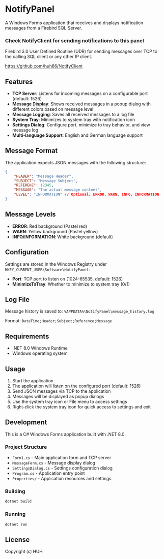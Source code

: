 # NotifyPanel

A Windows Forms application that receives and displays notification messages from a Firebird SQL Server.

### Check NotifyClient for sending notifications to this panel

Firebird 3.0 User Defined Routine (UDR) for sending messages over TCP to the calling SQL client or any other IP client.

https://github.com/huh66/NotifyClient

## Features

- **TCP Server**: Listens for incoming messages on a configurable port (default: 1526)
- **Message Display**: Shows received messages in a popup dialog with different colors based on message level
- **Message Logging**: Saves all received messages to a log file
- **System Tray**: Minimizes to system tray with notification icon
- **Settings Dialog**: Configure port, minimize to tray behavior, and view message log
- **Multi-language Support**: English and German language support

## Message Format

The application expects JSON messages with the following structure:

```json
{
    "HEADER": "Message Header",
    "SUBJECT": "Message Subject", 
    "REFERENZ": 12345,
    "MESSAGE": "The actual message content",
    "LEVEL": "INFORMATION" // Optional: ERROR, WARN, INFO, INFORMATION
}
```

## Message Levels

- **ERROR**: Red background (Pastel red)
- **WARN**: Yellow background (Pastel yellow)  
- **INFO/INFORMATION**: White background (default)

## Configuration

Settings are stored in the Windows Registry under `HKEY_CURRENT_USER\Software\NotifyPanel`:

- **Port**: TCP port to listen on (1024-65535, default: 1526)
- **MinimizeToTray**: Whether to minimize to system tray (0/1)

## Log File

Message history is saved to: `%APPDATA%\NotifyPanel\message_history.log`

Format: `DateTime;Header;Subject;Reference;Message`

## Requirements

- .NET 8.0 Windows Runtime
- Windows operating system

## Usage

1. Start the application
2. The application will listen on the configured port (default: 1526)
3. Send JSON messages via TCP to the application
4. Messages will be displayed as popup dialogs
5. Use the system tray icon or File menu to access settings
6. Right-click the system tray icon for quick access to settings and exit

## Development

This is a C# Windows Forms application built with .NET 8.0.

### Project Structure

- `Form1.cs` - Main application form and TCP server
- `MessageForm.cs` - Message display dialog
- `SettingsDialog.cs` - Settings configuration dialog
- `Program.cs` - Application entry point
- `Properties/` - Application resources and settings

### Building

```bash
dotnet build
```

### Running

```bash
dotnet run
```

## License

Copyright (c) HUH
